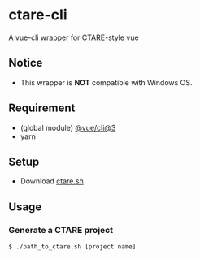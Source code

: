 # ctare-cli
A vue-cli wrapper for CTARE-style vue
## Notice
- This wrapper is **NOT** compatible with Windows OS.
## Requirement
- (global module) [@vue/cli@3](https://www.npmjs.com/package/@vue/cli)
- yarn
## Setup
- Download [ctare.sh](https://raw.githubusercontent.com/andy23512/ctare-cli/master/ctare.sh)
## Usage
### Generate a CTARE project
```
$ ./path_to_ctare.sh [project name]
```
